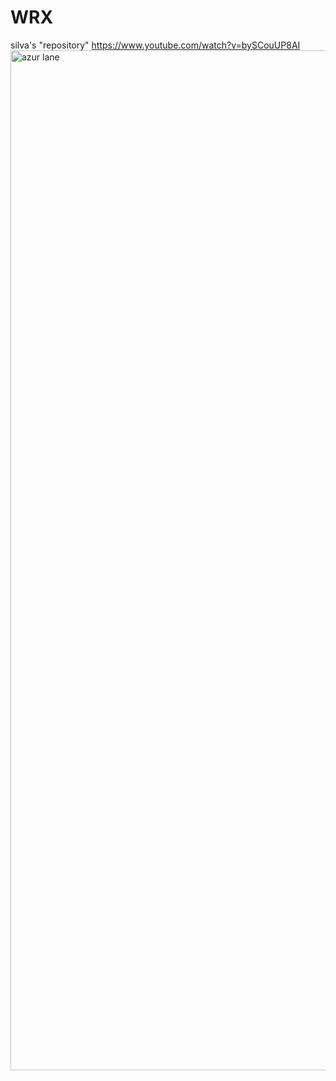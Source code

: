 # WRX
silva's "repository"
https://www.youtube.com/watch?v=bySCouUP8AI
<img width="2912" height="1632" alt="azur lane" src="https://github.com/user-attachments/assets/4d255761-fec6-4ce2-b0e0-3fd01ad72def" />
